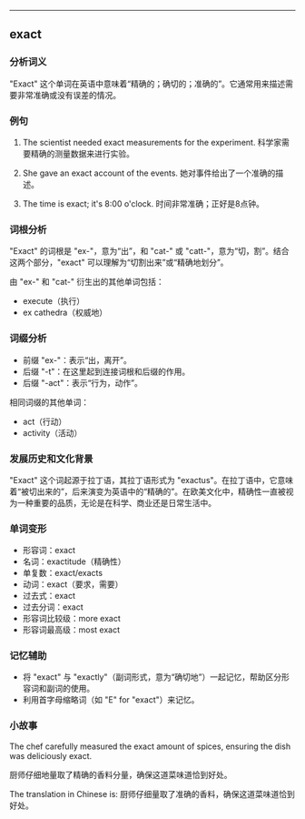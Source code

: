 
---------------
## exact
### 分析词义
"Exact" 这个单词在英语中意味着“精确的；确切的；准确的”。它通常用来描述需要非常准确或没有误差的情况。

### 例句
1. The scientist needed exact measurements for the experiment.
   科学家需要精确的测量数据来进行实验。

2. She gave an exact account of the events.
   她对事件给出了一个准确的描述。

3. The time is exact; it's 8:00 o'clock.
   时间非常准确；正好是8点钟。

### 词根分析
"Exact" 的词根是 "ex-"，意为“出”，和 "cat-" 或 "catt-"，意为“切，割”。结合这两个部分，"exact" 可以理解为“切割出来”或“精确地划分”。

由 "ex-" 和 "cat-" 衍生出的其他单词包括：
- execute（执行）
- ex cathedra（权威地）

### 词缀分析
- 前缀 "ex-"：表示“出，离开”。
- 后缀 "-t"：在这里起到连接词根和后缀的作用。
- 后缀 "-act"：表示“行为，动作”。

相同词缀的其他单词：
- act（行动）
- activity（活动）

### 发展历史和文化背景
"Exact" 这个词起源于拉丁语，其拉丁语形式为 "exactus"。在拉丁语中，它意味着“被切出来的”，后来演变为英语中的“精确的”。在欧美文化中，精确性一直被视为一种重要的品质，无论是在科学、商业还是日常生活中。

### 单词变形
- 形容词：exact
- 名词：exactitude（精确性）
- 单复数：exact/exacts
- 动词：exact（要求，需要）
- 过去式：exact
- 过去分词：exact
- 形容词比较级：more exact
- 形容词最高级：most exact

### 记忆辅助
- 将 "exact" 与 "exactly"（副词形式，意为“确切地”）一起记忆，帮助区分形容词和副词的使用。
- 利用首字母缩略词（如 "E" for "exact"）来记忆。

### 小故事
The chef carefully measured the exact amount of spices, ensuring the dish was deliciously exact.

厨师仔细地量取了精确的香料分量，确保这道菜味道恰到好处。

The translation in Chinese is:
厨师仔细量取了准确的香料，确保这道菜味道恰到好处。

